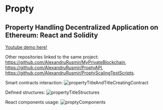 # Propty

## Property Handling Decentralized Application on Ethereum: React and Solidity

[Youtube demo here!](https://youtu.be/Wts06EqrsUM)

Other repositories linked to the same project: https://github.com/AlexandruRusmir/MyPrivateBlockchain, https://github.com/AlexandruRusmir/ProptyAPI, https://github.com/AlexandruRusmir/ProptyScalingTestScripts.

Smart contracts interaction:
![propertyTitleAndTitleCreatingContract](https://github.com/AlexandruRusmir/Propty/assets/73962944/1d434716-8bba-45c7-a766-4471527b98b1)

Defined structures:
![propertyTitleStructures](https://github.com/AlexandruRusmir/Propty/assets/73962944/a6899f08-dc7a-4220-9965-22c5f607c484)

React components usage:
![proptyComponents](https://github.com/AlexandruRusmir/Propty/assets/73962944/7fce570e-cd23-4daa-af85-426b2b6ef6a5)
